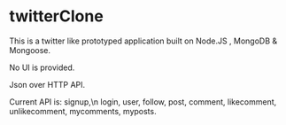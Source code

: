twitterClone
===============
This is a twitter like prototyped application built on Node.JS , MongoDB & Mongoose.

No UI is provided.

Json over HTTP API.

Current API is:
signup,\n
login,
user,
follow,
post,
comment,
likecomment,
unlikecomment,
mycomments,
myposts.



